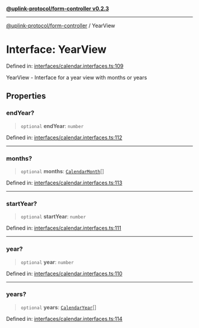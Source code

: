 [**@uplink-protocol/form-controller v0.2.3**](../README.md)

***

[@uplink-protocol/form-controller](../globals.md) / YearView

# Interface: YearView

Defined in: [interfaces/calendar.interfaces.ts:109](https://github.com/jmkcoder/uplink-protocol-calendar/blob/dfbd1d9163b3335ef17060f21cb7756b2a9c621d/src/interfaces/calendar.interfaces.ts#L109)

YearView - Interface for a year view with months or years

## Properties

### endYear?

> `optional` **endYear**: `number`

Defined in: [interfaces/calendar.interfaces.ts:112](https://github.com/jmkcoder/uplink-protocol-calendar/blob/dfbd1d9163b3335ef17060f21cb7756b2a9c621d/src/interfaces/calendar.interfaces.ts#L112)

***

### months?

> `optional` **months**: [`CalendarMonth`](CalendarMonth.md)[]

Defined in: [interfaces/calendar.interfaces.ts:113](https://github.com/jmkcoder/uplink-protocol-calendar/blob/dfbd1d9163b3335ef17060f21cb7756b2a9c621d/src/interfaces/calendar.interfaces.ts#L113)

***

### startYear?

> `optional` **startYear**: `number`

Defined in: [interfaces/calendar.interfaces.ts:111](https://github.com/jmkcoder/uplink-protocol-calendar/blob/dfbd1d9163b3335ef17060f21cb7756b2a9c621d/src/interfaces/calendar.interfaces.ts#L111)

***

### year?

> `optional` **year**: `number`

Defined in: [interfaces/calendar.interfaces.ts:110](https://github.com/jmkcoder/uplink-protocol-calendar/blob/dfbd1d9163b3335ef17060f21cb7756b2a9c621d/src/interfaces/calendar.interfaces.ts#L110)

***

### years?

> `optional` **years**: [`CalendarYear`](CalendarYear.md)[]

Defined in: [interfaces/calendar.interfaces.ts:114](https://github.com/jmkcoder/uplink-protocol-calendar/blob/dfbd1d9163b3335ef17060f21cb7756b2a9c621d/src/interfaces/calendar.interfaces.ts#L114)
